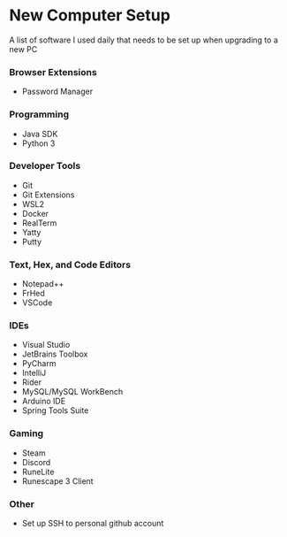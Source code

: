 # New Computer Setup
A list of software I used daily that needs to be set up when upgrading to a new PC 

### Browser Extensions
- Password Manager

### Programming
- Java SDK
- Python 3

### Developer Tools
- Git
- Git Extensions
- WSL2
- Docker
- RealTerm
- Yatty
- Putty

### Text, Hex, and Code Editors
- Notepad++
- FrHed
- VSCode

### IDEs
- Visual Studio
- JetBrains Toolbox
- PyCharm
- IntelliJ
- Rider
- MySQL/MySQL WorkBench
- Arduino IDE
- Spring Tools Suite

### Gaming
- Steam
- Discord
- RuneLite
- Runescape 3 Client

### Other
- Set up SSH to personal github account
